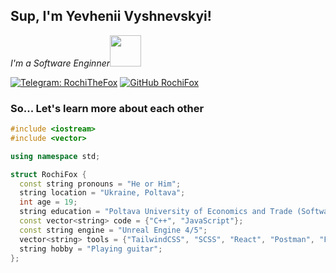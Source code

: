 ## Sup, I'm Yevhenii Vyshnevskyi!
*I'm a Software Enginner*<img src="https://media.giphy.com/media/WUlplcMpOCEmTGBtBW/giphy.gif" width="50">

[![Telegram: RochiTheFox](https://camo.githubusercontent.com/ff642d0e4fd32df760c04b954ce6646b0dcc83c19b48200d63684bdcf17dca84/68747470733a2f2f696d672e736869656c64732e696f2f62616467652f54656c656772616d2d3243413545303f7374796c653d737175617265266c6f676f3d74656c656772616d266c6f676f436f6c6f723d7768697465)](https://t.me/RochiTheFox)
[![GitHub RochiFox](https://img.shields.io/github/followers/RochiFox?label=follow&style=social)](https://github.com/RochiFox)

### So... Let's learn more about each other  

```cpp
#include <iostream>
#include <vector>

using namespace std;

struct RochiFox {
  const string pronouns = "He or Him";
  string location = "Ukraine, Poltava";
  int age = 19;
  string education = "Poltava University of Economics and Trade (Software Engineer, 2023-present)";
  const vector<string> code = {"C++", "JavaScript"};
  const string engine = "Unreal Engine 4/5";
  vector<string> tools = {"TailwindCSS", "SCSS", "React", "Postman", "Figma", "Photoshop", "Blender"};
  string hobby = "Playing guitar";
};

```
